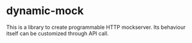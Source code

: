 # dynamic-mock
This is a library to create programmable HTTP mockserver. Its behaviour itself can be customized through API call.
